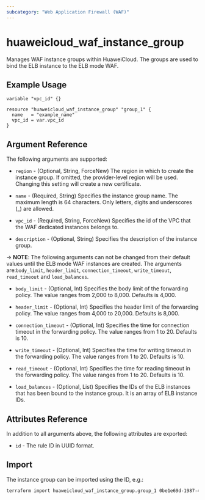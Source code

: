 ```yaml
---
subcategory: "Web Application Firewall (WAF)"
---
```


# huaweicloud_waf_instance_group

Manages WAF instance groups within HuaweiCloud. The groups are used to bind the ELB instance to the ELB mode WAF.

## Example Usage

```hcl
variable "vpc_id" {}

resource "huaweicloud_waf_instance_group" "group_1" {
  name   = "example_name"
  vpc_id = var.vpc_id
}
```

## Argument Reference

The following arguments are supported:

* `region` - (Optional, String, ForceNew) The region in which to create the instance group.
  If omitted, the provider-level region will be used. Changing this setting will create a new certificate.

* `name` - (Required, String) Specifies the instance group name.
  The maximum length is 64 characters. Only letters, digits and underscores (_) are allowed.

* `vpc_id` - (Required, String, ForceNew) Specifies the id of the VPC that the WAF dedicated instances belongs to.

* `description` - (Optional, String) Specifies the description of the instance group.

-> **NOTE**: The following arguments can not be changed from their default values until the ELB mode WAF instances
are created. The arguments are:`body_limit`, `header_limit`, `connection_timeout`, `write_timeout`, `read_timeout` and
`load_balances`.

* `body_limit` - (Optional, Int) Specifies the body limit of the forwarding policy.
  The value ranges from 2,000 to 8,000. Defaults is 4,000.

* `header_limit` - (Optional, Int) Specifies the header limit of the forwarding policy.
  The value ranges from 4,000 to 20,000. Defaults is 8,000.

* `connection_timeout` - (Optional, Int) Specifies the time for connection timeout in the forwarding policy.
  The value ranges from 1 to 20. Defaults is 10.

* `write_timeout` - (Optional, Int) Specifies the time for writing timeout in the forwarding policy.
  The value ranges from 1 to 20. Defaults is 10.

* `read_timeout` - (Optional, Int) Specifies the time for reading timeout in the forwarding policy.
  The value ranges from 1 to 20. Defaults is 10.

* `load_balances` - (Optional, List) Specifies the IDs of the ELB instances that has been bound to the instance group.
  It is an array of ELB instance IDs.

## Attributes Reference

In addition to all arguments above, the following attributes are exported:

* `id` - The rule ID in UUID format.

## Import

The instance group can be imported using the ID, e.g.:

```sh
terraform import huaweicloud_waf_instance_group.group_1 0be1e69d-1987-4d9c-9dc5-fc7eed592398
```
